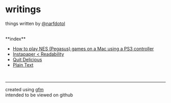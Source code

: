 writings
========

things written by [@narfdotpl](http://narf.pl/)


<br>
**index**

- [How to play NES (Pegasus) games on a Mac using a PS3 controller](pegasus.md)
- [Instapaper &lt; Readability](instapaper.md)
- [Quit Delicious](quit-delicious.md)
- [Plain Text](plain-text.md)


<br><hr>

created using [gfm][]<br>
intended to be viewed on github

  [gfm]: https://help.github.com/articles/github-flavored-markdown
